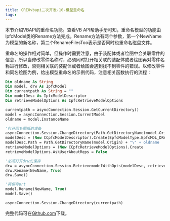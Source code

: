 ```yaml
---
title: CREOvbapi二次开发-10-模型重命名
tags:
---
```





本节介绍VBAPI的重命名功能。查看VB API帮助手册可知，重命名模型的功能由IpfcModel类的Rename方法完成。Rename方法有两个参数，第一个NewName为模型的新名称，第二个RenameFilesToo表示是否同时也重命名磁盘文件。

重命名的操作相对简单，但操作时需要注意，由于装配体或者绘图中会关联零件的信息，所以当修改零件名称时，必须同时打开相关联的装配体或者绘图再对零件名称进行修改，否则相关联的装配体或者绘图会遇到找不到零件的错误。以修改零件和同名绘图为例，给出模型重命名的示例代码，注意相关函数执行的流程：

```vb
Dim oldname As String
Dim model, drw As IpfcModel
Dim currentpath As String = ""
Dim modelDesc As IpfcModelDescriptor
Dim retrieveModelOptions As IpfcRetrieveModelOptions

currentpath = asyncConnection.Session.GetCurrentDirectory()
model = asyncConnection.Session.CurrentModel
oldname = model.InstanceName

'打开同名图纸的准备
asyncConnection.Session.ChangeDirectory(Path.GetDirectoryName(model.Origin))
modelDesc = (New CCpfcModelDescriptor).Create(EpfcModelType.EpfcMDL_DRAWING, Nothing, Nothing)
modelDesc.Path = Path.GetDirectoryName(model.Origin) + "\" + oldname
retrieveModelOptions = (New CCpfcRetrieveModelOptions).Create
retrieveModelOptions.AskUserAboutReps = False

'必须打开drw先保存
drw = asyncConnection.Session.RetrievemodelWithOpts(modelDesc, retrieveModelOptions)
drw.Rename(NewName, True)
drw.Save()

'再保存prt
model.Rename(NewName, True)
model.Save()

asyncConnection.Session.ChangeDirectory(currentpath)
```

完整代码可在<a href="https://github.com/slacker-HD/creo_vbapi" target="_blank">Github.com</a>下载。
